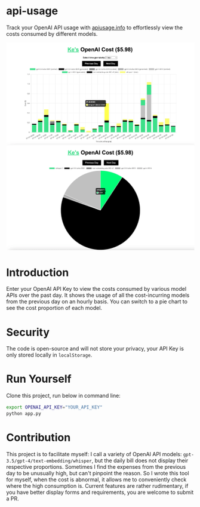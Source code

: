 # api-usage
Track your OpenAI API usage with [apiusage.info](https://apiusage.info/) to effortlessly view the costs consumed by different models.

![my-usage](static/usage.webp)
![my-usage](static/usage-pie.webp)

# Introduction
Enter your OpenAI API Key to view the costs consumed by various model APIs over the past day. It shows the usage of all the cost-incurring models from the previous day on an hourly basis. You can switch to a pie chart to see the cost proportion of each model.

# Security
The code is open-source and will not store your privacy, your API Key is only stored locally in `localStorage`.

# Run Yourself
Clone this project, run below in command line:
```bash
export OPENAI_API_KEY="YOUR_API_KEY"
python app.py
```

# Contribution
This project is to facilitate myself: I call a variety of OpenAI API models: `gpt-3.5/gpt-4/text-embedding/whisper`, but the daily bill does not display their respective proportions. Sometimes I find the expenses from the previous day to be unusually high, but can't pinpoint the reason. So I wrote this tool for myself, when the cost is abnormal, it allows me to conveniently check where the high consumption is. Current features are rather rudimentary, if you have better display forms and requirements, you are welcome to submit a PR.
